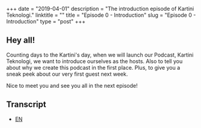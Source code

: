 +++
date = "2019-04-01"
description = "The introduction episode of Kartini Teknologi."
linktitle = ""
title = "Episode 0 - Introduction"
slug = "Episode 0 - Introduction"
type = "post"
+++

## Hey all!
Counting days to the Kartini's day, when we will launch our Podcast, Kartini Teknologi, we want to introduce ourselves as the hosts. Also to tell you about why we create this podcast in the first place. Plus, to give you a sneak peek about our very first guest next week.

Nice to meet you and see you all in the next episode!

<script src="https://www.buzzsprout.com/273859.js?player=small" type="text/javascript" charset="utf-8"></script>

## Transcript
- [EN](/)